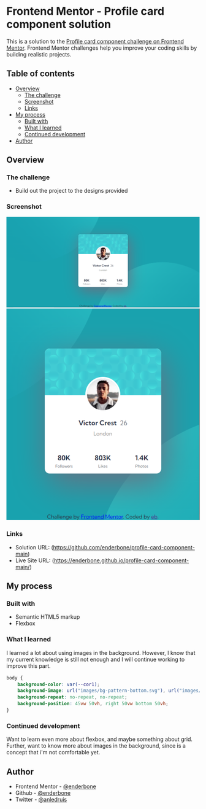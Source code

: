 # Frontend Mentor - Profile card component solution

This is a solution to the [Profile card component challenge on Frontend Mentor](https://www.frontendmentor.io/challenges/profile-card-component-cfArpWshJ). Frontend Mentor challenges help you improve your coding skills by building realistic projects. 

## Table of contents

- [Overview](#overview)
  - [The challenge](#the-challenge)
  - [Screenshot](#screenshot)
  - [Links](#links)
- [My process](#my-process)
  - [Built with](#built-with)
  - [What I learned](#what-i-learned)
  - [Continued development](#continued-development)
- [Author](#author)

## Overview

### The challenge

- Build out the project to the designs provided

### Screenshot

![](./screenshot.png)
![](./Screenshot-mbl.png)

### Links

- Solution URL: (https://github.com/enderbone/profile-card-component-main)
- Live Site URL: (https://enderbone.github.io/profile-card-component-main/)

## My process

### Built with

- Semantic HTML5 markup
- Flexbox

### What I learned

I learned a lot about using images in the background. However, I know that my current knowledge is still not enough and I will continue working to improve this part.

```css
body {
    background-color: var(--cor1);
    background-image: url("images/bg-pattern-bottom.svg"), url("images/bg-pattern-top.svg");
    background-repeat: no-repeat, no-repeat;
    background-position: 45vw 50vh, right 50vw bottom 50vh; 
}
```

### Continued development

Want to learn even more about flexbox, and maybe something about grid. Further, want to know more about images in the background, since is a concept that i'm not comfortable yet.

## Author

- Frontend Mentor - [@enderbone](https://www.frontendmentor.io/profile/enderbone)
- Github - [@enderbone](https://github.com/enderbone)
- Twitter - [@anledruis](https://www.twitter.com/anledruis)
